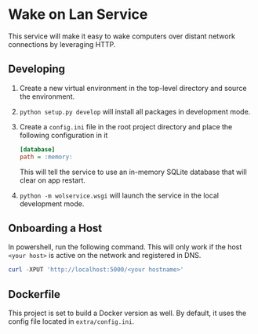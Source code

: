# Wake on Lan Service
This service will make it easy to wake computers over distant network connections by leveraging HTTP.

## Developing
1. Create a new virtual environment in the top-level directory and source the environment.
2. `python setup.py develop` will install all packages in development mode.
3. Create a `config.ini` file in the root project directory and place the following configuration in it
   ```ini
   [database]
   path = :memory:
   ```
   This will tell the service to use an in-memory SQLite database that will clear on app restart.

4. `python -m wolservice.wsgi` will launch the service in the local development mode.

## Onboarding a Host
In powershell, run the following command.  This will only work if the host `<your host>` is active on the network and registered in DNS.

```powershell
curl -XPUT 'http://localhost:5000/<your hostname>'
```

## Dockerfile
This project is set to build a Docker version as well.  By default, it uses the config file located in `extra/config.ini`.
